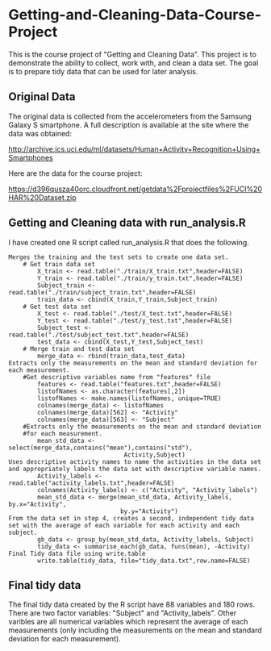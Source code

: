 # Getting-and-Cleaning-Data-Course-Project

This is the course project of "Getting and Cleaning Data". This project is to demonstrate the ability to collect, work with, and clean a data set. The goal is to prepare tidy data that can be used for later analysis.

## Original Data

The original data is collected from the accelerometers from the Samsung Galaxy S smartphone. A full description is available at the site where the data was obtained:

http://archive.ics.uci.edu/ml/datasets/Human+Activity+Recognition+Using+Smartphones

Here are the data for the course project:

https://d396qusza40orc.cloudfront.net/getdata%2Fprojectfiles%2FUCI%20HAR%20Dataset.zip

## Getting and Cleaning data with run_analysis.R

I have created one R script called run_analysis.R that does the following.

    Merges the training and the test sets to create one data set.
        # Get train data set
            X_train <- read.table("./train/X_train.txt",header=FALSE)
            Y_train <- read.table("./train/y_train.txt",header=FALSE)
            Subject_train <- read.table("./train/subject_train.txt",header=FALSE)
            train_data <- cbind(X_train,Y_train,Subject_train)
        # Get test data set
            X_test <- read.table("./test/X_test.txt",header=FALSE)
            Y_test <- read.table("./test/y_test.txt",header=FALSE)
            Subject_test <- read.table("./test/subject_test.txt",header=FALSE)
            test_data <- cbind(X_test,Y_test,Subject_test)
        # Merge train and test data set
            merge_data <- rbind(train_data,test_data)
    Extracts only the measurements on the mean and standard deviation for each measurement. 
        #Get descriptive variables name from "features" file
            features <- read.table("features.txt",header=FALSE)
            listofNames <- as.character(features[,2])
            listofNames <- make.names(listofNames, unique=TRUE)
            colnames(merge_data) <- listofNames
            colnames(merge_data)[562] <- "Activity"
            colnames(merge_data)[563] <- "Subject"
        #Extracts only the measurements on the mean and standard deviation 
        #for each measurement.
            mean_std_data <- select(merge_data,contains("mean"),contains("std"),
                                    Activity,Subject)
    Uses descriptive activity names to name the activities in the data set and appropriately labels the data set with descriptive variable names. 
            Activity_labels <- read.table("activity_labels.txt",header=FALSE)
            colnames(Activity_labels) <- c("Activity", "Activity_labels")
            mean_std_data <- merge(mean_std_data, Activity_labels, by.x="Activity",
                                   by.y="Activity")
    From the data set in step 4, creates a second, independent tidy data set with the average of each variable for each activity and each subject.
            gb_data <- group_by(mean_std_data, Activity_labels, Subject)
            tidy_data <- summarise_each(gb_data, funs(mean), -Activity)
    Final Tidy data file using write.table
            write.table(tidy_data, file="tidy_data.txt",row.name=FALSE)

## Final tidy data

The final tidy data created by the R script have 88 variables and 180 rows. There are two factor variables: "Subject" and "Activity_labels". Other varibles are all numerical variables which represent the average of each measurements (only including the measurements on the mean and standard deviation for each measurement).
